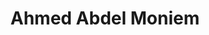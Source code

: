 ---
title: "Ahmed Abdel Moniem"
excerpt: "Project Participant"
sidebar:
  - title: "Ahmed Abdel Moniem"
    text: "Project Participant"
toc: true
toc_sticky: true
layout: single
---